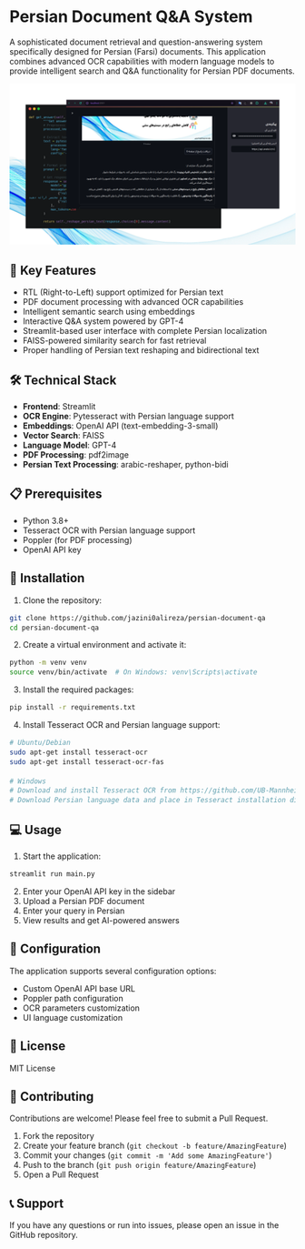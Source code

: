 # Persian Document Q&A System

A sophisticated document retrieval and question-answering system specifically designed for Persian (Farsi) documents. This application combines advanced OCR capabilities with modern language models to provide intelligent search and Q&A functionality for Persian PDF documents.


![Main Interface](app_screenshot/app_screenshot.png)

## 🌟 Key Features

- RTL (Right-to-Left) support optimized for Persian text
- PDF document processing with advanced OCR capabilities
- Intelligent semantic search using embeddings
- Interactive Q&A system powered by GPT-4
- Streamlit-based user interface with complete Persian localization
- FAISS-powered similarity search for fast retrieval
- Proper handling of Persian text reshaping and bidirectional text

## 🛠️ Technical Stack

- **Frontend**: Streamlit
- **OCR Engine**: Pytesseract with Persian language support
- **Embeddings**: OpenAI API (text-embedding-3-small)
- **Vector Search**: FAISS
- **Language Model**: GPT-4
- **PDF Processing**: pdf2image
- **Persian Text Processing**: arabic-reshaper, python-bidi

## 📋 Prerequisites

- Python 3.8+
- Tesseract OCR with Persian language support
- Poppler (for PDF processing)
- OpenAI API key

## 🚀 Installation

1. Clone the repository:
```bash
git clone https://github.com/jazini0alireza/persian-document-qa
cd persian-document-qa
```

2. Create a virtual environment and activate it:
```bash
python -m venv venv
source venv/bin/activate  # On Windows: venv\Scripts\activate
```

3. Install the required packages:
```bash
pip install -r requirements.txt
```

4. Install Tesseract OCR and Persian language support:
```bash
# Ubuntu/Debian
sudo apt-get install tesseract-ocr
sudo apt-get install tesseract-ocr-fas

# Windows
# Download and install Tesseract OCR from https://github.com/UB-Mannheim/tesseract/wiki
# Download Persian language data and place in Tesseract installation directory
```

## 💻 Usage

1. Start the application:
```bash
streamlit run main.py
```

2. Enter your OpenAI API key in the sidebar
3. Upload a Persian PDF document
4. Enter your query in Persian
5. View results and get AI-powered answers

## 🎯 Configuration

The application supports several configuration options:

- Custom OpenAI API base URL
- Poppler path configuration
- OCR parameters customization
- UI language customization


## 📝 License

MIT License

## 🤝 Contributing

Contributions are welcome! Please feel free to submit a Pull Request.

1. Fork the repository
2. Create your feature branch (`git checkout -b feature/AmazingFeature`)
3. Commit your changes (`git commit -m 'Add some AmazingFeature'`)
4. Push to the branch (`git push origin feature/AmazingFeature`)
5. Open a Pull Request

## 📞 Support

If you have any questions or run into issues, please open an issue in the GitHub repository.